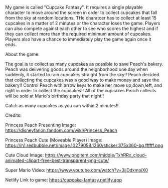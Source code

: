 My game is called "Cupcake Fantasy". It requires a single playable character to move around the screen in order to collect cupcakes that fall from the sky at random locations. THe charatcer has to collect at least 15 cupcakes in a matter of 2 minutes or the character loses the game. Players can also compete against each other to see who scores the highest and if they can collect more than the required minimum amount of cupcakes. Players also have a chance to immediately play the game again once it ends.

About the game:

The goal is to collect as many cupcakes as possible to save Peach's bakery. Peach was delivering goods around the neighborhood one day when suddenly, it started to rain cupcakes straight from the sky!!  Peach decided that collecting the cupcakes was a good way to make money and save the bakery!! Control Peach with arrow keys to make her move up,down,left, and right in order to collect the cupcakes!! All of the cupcakes Peach collects will be sold at Mario's birthday party that night!!

Catch as many cupcakes as you can within 2 minutes!! 

Credits:

Princess Peach Presenting Image: https://disneyfanon.fandom.com/wiki/Princess_Peach

Princess Peach Cute (Moveable Player) Image: https://ih1.redbubble.net/image.10279058.1260/sticker,375x360-bg,ffffff.png

Cute Cloud Image: https://www.pngitem.com/middle/TxhRRx_cloud-animated-clipart-free-best-transparent-png-cute/

Super Mario Video: https://www.youtube.com/watch?v=3ijDdxmoiX0

Netlify Link to game: https://cupcake-fantasy.netlify.app
